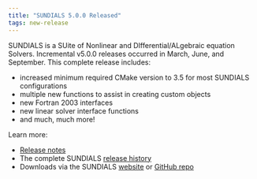 ```yaml
---
title: "SUNDIALS 5.0.0 Released"
tags: new-release
---
```


SUNDIALS is a SUite of Nonlinear and DIfferential/ALgebraic equation Solvers. Incremental v5.0.0 releases occurred in March, June, and September. This complete release includes:
- increased minimum required CMake version to 3.5 for most SUNDIALS configurations
- multiple new functions to assist in creating custom objects
- new Fortran 2003 interfaces
- new linear solver interface functions
- and much, much more!

Learn more:
- [Release notes](https://github.com/LLNL/sundials/releases/tag/v5.0.0)
- The complete SUNDIALS [release history](https://computing.llnl.gov/projects/sundials/release-history)
- Downloads via the SUNDIALS [website](https://computing.llnl.gov/projects/sundials) or [GitHub repo](https://github.com/LLNL/sundials)
